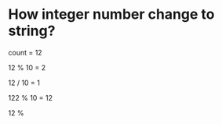 # How integer number change to string?

count = 12 



12 % 10 = 2

12 / 10 = 1

122 % 10 = 12

12 % 







